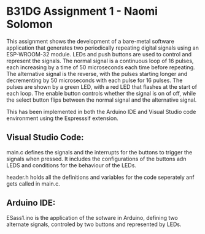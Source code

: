 # B31DG Assignment 1 - Naomi Solomon

This assignment shows the development of a bare-metal software application that generates two periodically repeating digital signals using an ESP-WROOM-32 module. LEDs and push buttons are used to control and represent the signals.
The normal signal is a continuous loop of 16 pulses, each increasing by a time of 50 microseconds each time before repeating. The alternative signal is the reverse, with the pulses starting longer and decrementing by 50 microseconds with each pulse for 16 pulses. The pulses are shown by a green LED, with a red LED that flashes at the start of each loop. The enable button controls whether the signal is on of off, while the select button flips between the normal signal and the alternative signal.

This has been implemented in both the Arduino IDE and Visual Studio code environment using the Espresssif extension.

## Visual Studio Code:
main.c defines the signals and the interrupts for the buttons to trigger the signals when pressed. It includes the configurations of the buttons adn LEDS and conditions for the behaviour of the LEDs.

header.h holds all the definitions and variables for the code seperately anf gets called in main.c.

## Arduino IDE:
ESass1.ino is the application of the sotware in Arduino, defining two alternate signals, controled by two buttons and represented by LEDs.

